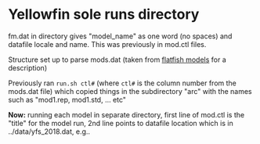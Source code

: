 # Yellowfin sole runs directory

fm.dat in directory gives "model_name" as one word (no spaces) and datafile locale and name. This was previously in mod.ctl files.

Structure set up to parse mods.dat (taken from [flatfish models](https://docs.google.com/spreadsheets/d/1Jw--X8M61LFjPUFNv5vFXozBwmQCpf7FwIDhQFs38lM/edit#gid=1701376339) for a description)

Previously ran `run.sh ctl#` (where `ctl#` is the column number from the mods.dat file) which copied things in the subdirectory "arc\" with the names such as "mod1.rep, mod1.std, ... etc"

**Now:** running each model in separate directory, first line of mod.ctl is the "title" for the model run, 2nd line points to datafile location which is in ../data/yfs_2018.dat, e.g..

